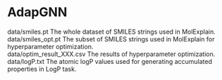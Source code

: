 # AdapGNN

data/smiles.pt   The whole dataset of SMILES strings used in MolExplain.<br />
data/smiles_opt.pt  The subset of SMILES strings used in MolExplain for hyperparameter optimization.<br />
data/optim_result_XXX.csv  The results of hyperparameter optimization.<br />
data/logP.txt  The atomic logP values used for generating accumulated properties in LogP task.<br />

